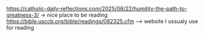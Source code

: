 https://catholic-daily-reflections.com/2025/08/22/humility-the-path-to-greatness-3/ -> nice place to be reading 
https://bible.usccb.org/bible/readings/082325.cfm --> website I ussualy use for reading
